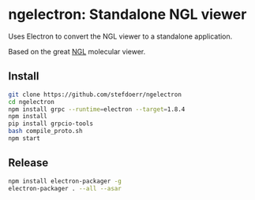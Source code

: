 # ngelectron: Standalone NGL viewer

Uses Electron to convert the NGL viewer to a standalone application.

Based on the great [NGL](https://github.com/arose/ngl/) molecular viewer. 

## Install

```bash
git clone https://github.com/stefdoerr/ngelectron
cd ngelectron
npm install grpc --runtime=electron --target=1.8.4
npm install
pip install grpcio-tools
bash compile_proto.sh
npm start
```

## Release

```bash
npm install electron-packager -g
electron-packager . --all --asar
```


